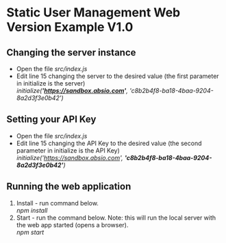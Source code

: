 # Static User Management Web Version Example V1.0
 
## Changing the server instance
* Open the file _src/index.js_
* Edit line 15 changing the server to the desired value (the first parameter in initialize is the server)<br>
_initialize(**'https://sandbox.absio.com'**, 'c8b2b4f8-ba18-4baa-9204-8a2d3f3e0b42')_
 
## Setting your API Key
* Open the file _src/index.js_
* Edit line 15 changing the API Key to the desired value (the second parameter in initialize is the API Key)
_initialize('https://sandbox.absio.com', **'c8b2b4f8-ba18-4baa-9204-8a2d3f3e0b42'**)_
 

## Running the web application
1. Install - run command below.<br>
_npm install_
1. Start - run the command below.  Note: this will run the local server with the web app started (opens a browser).<br>
_npm start_